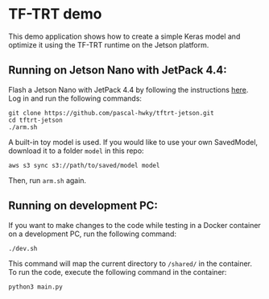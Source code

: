 # TF-TRT demo

This demo application shows how to create a simple Keras model and optimize it using the TF-TRT runtime on the Jetson platform.

## Running on Jetson Nano with JetPack 4.4:

Flash a Jetson Nano with JetPack 4.4 by following the instructions [here](https://developer.nvidia.com/embedded/learn/get-started-jetson-nano-devkit#write). Log in and run the following commands:

```
git clone https://github.com/pascal-hwky/tftrt-jetson.git
cd tftrt-jetson
./arm.sh
```

A built-in toy model is used. If you would like to use your own SavedModel, download it to a folder `model` in this repo:

```
aws s3 sync s3://path/to/saved/model model
```

Then, run `arm.sh` again.

## Running on development PC:

If you want to make changes to the code while testing in a Docker container on a development PC, run the following command:

```
./dev.sh
```

This command will map the current directory to `/shared/` in the container. To run the code, execute the following command in the container:

```
python3 main.py
```
